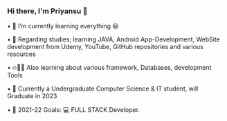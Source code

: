 ### Hi there, I'm Priyansu 👋

• 🍹 I’m currently learning everything 😆
    
• 🌱 Regarding studies; learning JAVA, Android App-Development, WebSite development from Udemy, YouTube, GitHub repositories and various resources
    
• 🔥👨‍💻 Also learning about various framework, Databases, development Tools 

• 🏫 Currently a Undergraduate Computer Science & IT student, will Graduate in 2023

• 🥅 2021-22 Goals:  💻 FULL STACK Developer.
